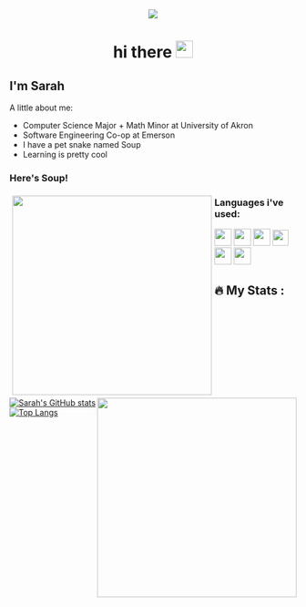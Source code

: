 <div id="header" align="center">
  <img src="https://image.myanimelist.net/ui/BQM6jEZ-UJLgGUuvrNkYUOOnrjuH3cT6u_9TP_2jIH9xEaLVtDyeVxhgEV5fHfC11Nya3vhzkr5TxjaA8G_s-w"/>
 <div id="badges" align="center">
  <img src="https://komarev.com/ghpvc/?username=sahughes123&style=flat-square&color=blue" alt=""/>
  </div>
  <h1>
  hi there
  <img src="https://media.giphy.com/media/hvRJCLFzcasrR4ia7z/giphy.gif" width="30px"/>
</h1>
</div>

## I'm Sarah

A little about me:

* Computer Science Major + Math Minor at University of Akron
* Software Engineering Co-op at Emerson
* I have a pet snake named Soup
* Learning is pretty cool

### Here's Soup!
<div>
  <img style="float: left;margin: 5px;" src="https://media.discordapp.net/attachments/775834897742823478/1072191882299449365/ezgif.com-resize.jpeg" height="350px"></img>
  <img style="float: right;" src="https://media.discordapp.net/attachments/848045038406860830/1105433493409902693/Fuu-mWaWYAIMnvw.png?width=1138&height=1138" height="350px"></img>
</div>

### Languages i've used:

<img src="https://cdn-icons-png.flaticon.com/512/6132/6132222.png" height="30px"></img>
<img src="https://cdn3.iconfinder.com/data/icons/logos-and-brands-adobe/512/267_Python-512.png" height="30px"></img>
<img src="https://cdn-icons-png.flaticon.com/512/732/732212.png" height="30px"></img>
<img src="https://upload.wikimedia.org/wikipedia/commons/thumb/d/d5/CSS3_logo_and_wordmark.svg/1200px-CSS3_logo_and_wordmark.svg.png" width="28px"></img>
<img src="https://cdn-icons-png.flaticon.com/512/5968/5968292.png" height="30px"></img>
<img src="https://brandslogos.com/wp-content/uploads/images/large/java-logo-1.png" height="30px"></img>

## :fire: My Stats :
 [![Sarah's GitHub stats](https://github-readme-stats.vercel.app/api?username=sahughes123&theme=material-palenight&show_icons=true)](https://github.com/anuraghazra/github-readme-stats)
[![Top Langs](https://github-readme-stats.vercel.app/api/top-langs/?username=sahughes123&layout=compact&theme=material-palenight&show_icons=true)](https://github.com/anuraghazra/github-readme-stats)


<!--
**sahughes123/sahughes123** is a ✨ _special_ ✨ repository because its `README.md` (this file) appears on your GitHub profile.

Here are some ideas to get you started:

- 🔭 I’m currently working on ...
- 🌱 I’m currently learning ...
- 👯 I’m looking to collaborate on ...
- 🤔 I’m looking for help with ...
- 💬 Ask me about ...
- 📫 How to reach me: ...
- 😄 Pronouns: ...
- ⚡ Fun fact: ...
-->
